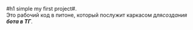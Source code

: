 #h1 simple my first project#. <br>
Это рабочий код в питоне, который послужит каркасом для*создания **бота в ТГ***.
